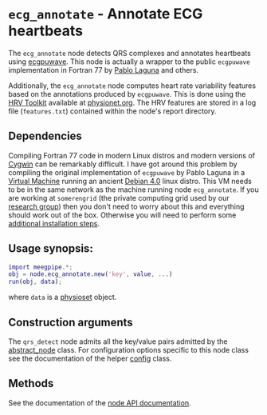 `ecg_annotate` - Annotate ECG heartbeats
===

The `ecg_annotate` node detects QRS complexes and annotates heartbeats
using [ecgpuwave][ecgpuwave]. This node is actually a wrapper to the public
`ecgpuwave` implementation in Fortran 77 by [Pablo Laguna][laguna] and others.

Additionally, the `ecg_annotate` node computes heart rate variability features
based on the annotations produced by `ecgpuwave`. This is done using the
[HRV Toolkit][hrv_toolkit] available at [physionet.org][physionet]. The HRV
features are stored in a log file (`features.txt`) contained within the node's
report directory.

[hrv_toolkit]: http://physionet.org/tutorials/hrv-toolkit/
[physionet]: http://physionet.org/

## Dependencies

Compiling Fortran 77 code in modern Linux distros and modern versions of
[Cygwin][cygwin] can be remarkably difficult. I have got around this problem by
compiling the original implementation of `ecgpuwave` by Pablo Laguna in a
[Virtual Machine][vbox] running an ancient [Debian 4.0][debian4] linux distro.
This VM needs to be in the same network as the machine running node
`ecg_annotate`. If you are working at `somerengrid` (the private computing grid
used by our [research group][sc]) then you don't need to worry about this and
everything should work out of the box. Otherwise you will need to perform some
[additional installation steps][install].

[install]: ./installation.md
[sc]: http://www.nin.knaw.nl/research_groups/van_someren_group/
[vbox]: https://www.virtualbox.org/
[debian4]: http://www.debian.org/releases/etch/debian-installer/
[ecgpuwave-install]: http://www.physionet.org/physiotools/ecgpuwave/src/INSTALL
[cygwin]: http://www.cygwin.com/
[ecgpuwave]: http://www.physionet.org/physiotools/ecgpuwave/
[laguna]: http://diec.unizar.es/~laguna/personal/

## Usage synopsis:

````matlab
import meegpipe.*;
obj = node.ecg_annotate.new('key', value, ...)
run(obj, data);
````

where `data` is a [physioset][physioset] object.

[physioset]: https://github.com/germangh/matlab_physioset/blob/master/%2Bphysioset/%40physioset/README.md


## Construction arguments

The `qrs_detect` node admits all the key/value pairs admitted by the
[abstract_node][abstract-node] class. For configuration options specific to this
node class see the documentation of the helper [config][config] class.

[abstract-node]: ../@abstract_node/README.md
[config]: ./config.md


## Methods

See the documentation of the [node API documentation][node].

[node]: ../


